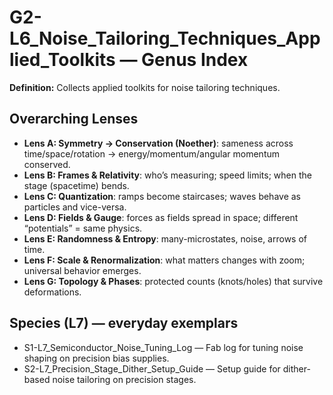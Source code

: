 # G2-L6_Noise_Tailoring_Techniques_Applied_Toolkits — Genus Index
**Definition:** Collects applied toolkits for noise tailoring techniques.

## Overarching Lenses

- **Lens A: Symmetry -> Conservation (Noether)**: sameness across time/space/rotation → energy/momentum/angular momentum conserved.
- **Lens B: Frames & Relativity**: who’s measuring; speed limits; when the stage (spacetime) bends.
- **Lens C: Quantization**: ramps become staircases; waves behave as particles and vice-versa.
- **Lens D: Fields & Gauge**: forces as fields spread in space; different “potentials” = same physics.
- **Lens E: Randomness & Entropy**: many-microstates, noise, arrows of time.
- **Lens F: Scale & Renormalization**: what matters changes with zoom; universal behavior emerges.
- **Lens G: Topology & Phases**: protected counts (knots/holes) that survive deformations.

## Species (L7) — everyday exemplars
- S1-L7_Semiconductor_Noise_Tuning_Log — Fab log for tuning noise shaping on precision bias supplies.
- S2-L7_Precision_Stage_Dither_Setup_Guide — Setup guide for dither-based noise tailoring on precision stages.
